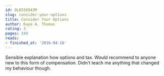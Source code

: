 ```yaml
---
id: OL8556943M
slug: consider-your-options
title: Consider Your Options
author: Kaye A. Thomas
rating: 3
pages: 249
reads:
- finished_at: '2016-04-16'
---
```

Sensible explanation how options and tax. Would recommend to anyone new to this form of compensation. Didn't teach me anything that changed my behaviour though.
